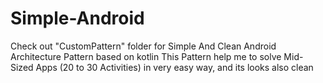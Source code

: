 # Simple-Android

Check out "CustomPattern" folder for Simple And Clean Android Architecture Pattern based on kotlin
This Pattern help me to solve Mid-Sized Apps (20 to 30 Activities) in very easy way, and its looks also clean
